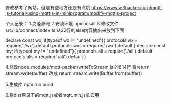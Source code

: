 修改参考了网站，但是有些地方还是有点坑
https://www.w3hacker.com/mqtt-js-tutorial/using-mqttjs-in-miniprogram/modify-mqttjs-project


个人记录：
1.克隆源码
2.安装环境 npm insall
3.修改文件 src/lib/connect/index.ts
从22行的else内容抽出来放到下面

declare const wx;
if(typeof wx != "undefined"){
  protocols.wx = require('./wx').default
  protocols.wxs = require('./wx').default
}
declare const my;
if(typeof my != "undefined"){
  protocols.ali = require('./ali').default
  protocols.alis = require('./ali').default
}

4.修改node_modules/mqtt-packet/writeToStream.js 的814行
将return stream.write(buffer) 改成 return stream.write(Buffer.from(buffer))

5.生成库 npm run build

6.将dist目录下的mqtt.js或者mqtt.min.js拿去用